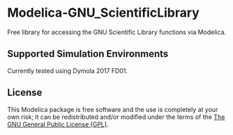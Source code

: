 # Modelica-GNU_ScientificLibrary

Free library for accessing the GNU Scientific Library functions via Modelica.

## Supported Simulation Environments

Currently tested using Dymola 2017 FD01.

## License

This Modelica package is free software and the use is completely at your own risk;
it can be redistributed and/or modified under the terms of the [The GNU General Public License (GPL)](https://www.gnu.org/copyleft/gpl.html).
